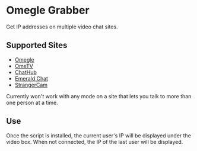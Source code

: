 # Omegle Grabber

Get IP addresses on multiple video chat sites.

## Supported Sites

- [Omegle](https://www.omegle.com/)
- [OmeTV](https://ome.tv/)
- [ChatHub](https://chathub.cam/)
- [Emerald Chat](https://www.emeraldchat.com/)
- [StrangerCam](https://strangercam.com/)

Currently won't work with any mode on a site that lets you talk to more than one person at a time.

## Use

Once the script is installed, the current user's IP will be displayed
under the video box. When not connected, the IP of the last user will be displayed.

<!--
I've seen a lot of examples of accurancy down to the city (at least on Omegle),
so now I'm not sure if this notice is actually even true.
Commenting it out for now.
-->

<!-- Note that the IP display **is not the actual user's**, but is the server that their connection
is relayed through to get to you.
This might be enough to get the user's country and maybe the state/province or even the city
(generally only this accurate in the US), but nothing more. -->

